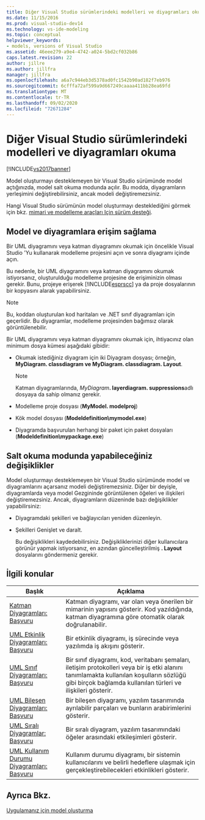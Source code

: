 ```yaml
---
title: Diğer Visual Studio sürümlerindeki modelleri ve diyagramları okuma | Microsoft Docs
ms.date: 11/15/2016
ms.prod: visual-studio-dev14
ms.technology: vs-ide-modeling
ms.topic: conceptual
helpviewer_keywords:
- models, versions of Visual Studio
ms.assetid: 46eee279-a9e4-4742-a024-5bd2cf032b86
caps.latest.revision: 22
author: jillre
ms.author: jillfra
manager: jillfra
ms.openlocfilehash: a6a7c944eb3d5378ad0fc1542b90ad182f7eb976
ms.sourcegitcommit: 6cfffa72af599a9d667249caaaa411bb28ea69fd
ms.translationtype: MT
ms.contentlocale: tr-TR
ms.lasthandoff: 09/02/2020
ms.locfileid: "72671284"
---
```

# <a name="read-models-and-diagrams-in-other-visual-studio-editions"></a>Diğer Visual Studio sürümlerindeki modelleri ve diyagramları okuma
[!INCLUDE[vs2017banner](../includes/vs2017banner.md)]

Model oluşturmayı desteklemeyen bir Visual Studio sürümünde model açtığınızda, model salt okuma modunda açılır. Bu modda, diyagramların yerleşimini değiştirebilirsiniz, ancak modeli değiştiremezsiniz.

 Hangi Visual Studio sürümünün model oluşturmayı desteklediğini görmek için bkz. [mimari ve modelleme araçları Için sürüm desteği](../modeling/what-s-new-for-design-in-visual-studio.md#VersionSupport).

## <a name="obtaining-access-to-a-model-and-diagrams"></a>Model ve diyagramlara erişim sağlama
 Bir UML diyagramını veya katman diyagramını okumak için öncelikle Visual Studio 'Yu kullanarak modelleme projesini açın ve sonra diyagramı içinde açın.

 Bu nedenle, bir UML diyagramını veya katman diyagramını okumak istiyorsanız, oluşturulduğu modelleme projesine de erişiminizin olması gerekir. Bunu, projeye erişerek [!INCLUDE[esprscc](../includes/esprscc-md.md)] ya da proje dosyalarının bir kopyasını alarak yapabilirsiniz.

> [!NOTE]
> Bu, koddan oluşturulan kod haritaları ve .NET sınıf diyagramları için geçerlidir. Bu diyagramlar, modelleme projesinden bağımsız olarak görüntülenebilir.

 Bir UML diyagramını veya katman diyagramını okumak için, ihtiyacınız olan minimum dosya kümesi aşağıdaki gibidir:

- Okumak istediğiniz diyagram için iki Diyagram dosyası; örneğin, **MyDiagram. classdiagram ve MyDiagram. classdiagram. Layout**.

    > [!NOTE]
    > Katman diyagramlarında, _MyDiagram_**. layerdiagram. suppressions**adlı dosyaya da sahip olmanız gerekir.

- Modelleme proje dosyası (**MyModel. modelproj**)

- Kök model dosyası (**Modeldefinition\mymodel.exe**)

- Diyagramda başvurulan herhangi bir paket için paket dosyaları (**Modeldefinition\mypackage.exe**)

## <a name="changes-that-you-can-make-in-read-only-mode"></a>Salt okuma modunda yapabileceğiniz değişiklikler
 Model oluşturmayı desteklemeyen bir Visual Studio sürümünde model ve diyagramlarını açarsanız modeli değiştiremezsiniz. Diğer bir deyişle, diyagramlarda veya model Gezgininde görüntülenen öğeleri ve ilişkileri değiştiremezsiniz. Ancak, diyagramların düzeninde bazı değişiklikler yapabilirsiniz:

- Diyagramdaki şekilleri ve bağlayıcıları yeniden düzenleyin.

- Şekilleri Genişlet ve daralt.

  Bu değişiklikleri kaydedebilirsiniz. Değişikliklerinizi diğer kullanıcılara görünür yapmak istiyorsanız, en azından güncelleştirilmiş **. Layout** dosyalarını göndermeniz gerekir.

## <a name="related-topics"></a><a name="RelatedTopics"></a> İlgili konular

|Başlık|Açıklama|
|-----------|-----------------|
|[Katman Diyagramları: Başvuru](../modeling/layer-diagrams-reference.md)|Katman diyagramı, var olan veya önerilen bir mimarinin yapısını gösterir. Kod yazıldığında, katman diyagramına göre otomatik olarak doğrulanabilir.|
|[UML Etkinlik Diyagramları: Başvuru](../modeling/uml-activity-diagrams-reference.md)|Bir etkinlik diyagramı, iş sürecinde veya yazılımda iş akışını gösterir.|
|[UML Sınıf Diyagramları: Başvuru](../modeling/uml-class-diagrams-reference.md)|Bir sınıf diyagramı, kod, veritabanı şemaları, iletişim protokolleri veya bir iş etki alanını tanımlamakta kullanılan koşulların sözlüğü gibi birçok bağlamda kullanılan türleri ve ilişkileri gösterir.|
|[UML Bileşen Diyagramları: Başvuru](../modeling/uml-component-diagrams-reference.md)|Bir bileşen diyagramı, yazılım tasarımında ayrılabilir parçaları ve bunların arabirimlerini gösterir.|
|[UML Sıralı Diyagramlar: Başvuru](../modeling/uml-sequence-diagrams-reference.md)|Bir sıralı diyagram, yazılım tasarımındaki öğeler arasındaki etkileşimleri gösterir.|
|[UML Kullanım Durumu Diyagramları: Başvuru](../modeling/uml-use-case-diagrams-reference.md)|Kullanım durumu diyagramı, bir sistemin kullanıcılarını ve belirli hedeflere ulaşmak için gerçekleştirebilecekleri etkinlikleri gösterir.|

## <a name="see-also"></a>Ayrıca Bkz.
 [Uygulamanız için model oluşturma](../modeling/create-models-for-your-app.md)
